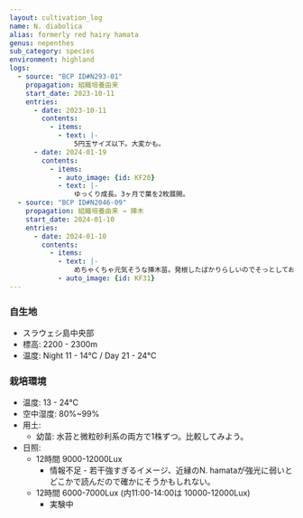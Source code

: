 ```yaml
---
layout: cultivation_log
name: N. diabolica
alias: formerly red hairy hamata
genus: nepenthes
sub_category: species
environment: highland
logs:
  - source: "BCP ID#N293-01"
    propagation: 組織培養由来
    start_date: 2023-10-11
    entries:
      - date: 2023-10-11
        contents:
          - items:
            - text: |-
                5円玉サイズ以下。大変かも。
      - date: 2024-01-19
        contents:
          - items:
            - auto_image: {id: KF20}
            - text: |-
                ゆっくり成長。3ヶ月で葉を2枚展開。
  - source: "BCP ID#N2046-09"
    propagation: 組織培養由来 → 挿木
    start_date: 2024-01-10
    entries:
      - date: 2024-01-10
        contents:
          - items:
            - text: |-
                めちゃくちゃ元気そうな挿木苗。発根したばかりらしいのでそっとしておく。
            - auto_image: {id: KF31}
---
```

### 自生地
- スラウェシ島中央部
- 標高: 2200 - 2300m
- 温度: Night 11 - 14℃ / Day 21 - 24℃

### 栽培環境
- 温度: 13 - 24℃
- 空中湿度: 80%~99%
- 用土:
  - 幼苗: 水苔と微粒砂利系の両方で1株ずつ。比較してみよう。
- 日照:
  - 12時間 9000-12000Lux
    - 情報不足 - 若干強すぎるイメージ、近縁のN. hamataが強光に弱いとどこかで読んだので確かにそうかもしれない。
  - 12時間 6000-7000Lux (内11:00-14:00は 10000-12000Lux)
    - 実験中
